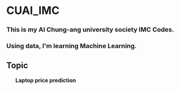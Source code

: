 # CUAI_IMC

### This is my AI Chung-ang university society IMC Codes.
### Using data, I'm learning Machine Learning.

## Topic
<ul><b>Laptop price prediction
